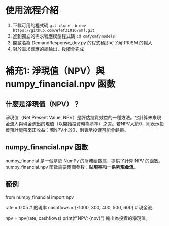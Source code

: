# 使用流程介紹
1. 下載可用的程式碼
```git clone -b dev https://github.com/efef31016/omf.git```
2. 進到獨立的需求響應模型程式碼
```cd omf/omf/models```
3. 開啟名為 DemandResponse_dev.py 的程式碼即可了解 PRISM 的輸入
4. 對於需求響應的總輸出，後續會完成



# 補充1: 淨現值（NPV）與 numpy_financial.npv 函數

## 什麼是淨現值（NPV）？
淨現值（Net Present Value, NPV）是評估投資效益的一種方法。它計算未來現金流入與現金流出的現值（以開始投資時為基準）之差。若NPV大於0，則表示投資預計能帶來正收益；若NPV小於0，則表示投資可能會虧損。

## numpy_financial.npv 函數
numpy_financial 是一個基於 NumPy 的財務函數庫，提供了計算 NPV 的函數。numpy_financial.npv 函數需要兩個參數：**貼現率**和**一系列現金流**。

## 範例
from numpy_financial import npv

rate = 0.05  # 貼現率
cashflows = [-1000, 300, 400, 500, 600]  # 現金流

npv = npv(rate, cashflows)
print(f"NPV: {npv}")
輸出為投資的淨現值。